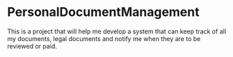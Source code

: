 # PersonalDocumentManagement
This is a project that will help me develop a system that can keep track of all my documents, legal documents and notify me when they are to be reviewed or paid.
